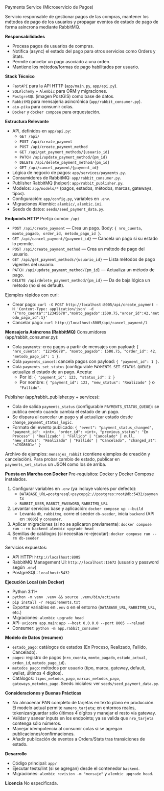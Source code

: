 Payments Service (Microservicio de Pagos)

Servicio responsable de gestionar pagos de las compras, mantener los métodos de pago de los usuarios y propagar eventos de estado de pago de forma asíncrona mediante RabbitMQ.

**Responsabilidades**
- Procesa pagos de usuarios de compras.
- Notifica (async) el estado del pago para otros servicios como Orders y Stats.
- Permite cancelar un pago asociado a una orden.
- Mantiene los métodos/formas de pago habilitados por usuario.

**Stack Técnico**
- `FastAPI` para la API HTTP (`app/main.py`, `app/api.py`).
- `SQLAlchemy` + `Alembic` para ORM y migraciones.
- `PostgreSQL` (imagen PostGIS) como base de datos.
- `RabbitMQ` para mensajería asincrónica (`app/rabbit_consumer.py`).
- `aio-pika` para consumir colas.
- `Docker` y `docker compose` para orquestación.

**Estructura Relevante**
- API, definidos en `app/api.py`:
  - `GET /api/`
  - `POST /api/create_payment`
  - `POST /api/create_payment_method`
  - `GET /api/get_payment_methods/{usuario_id}`
  - `PATCH /api/update_payment_method/{pm_id}`
  - `DELETE /api/delete_payment_method/{pm_id}`
  - `GET /api/cancel_payment/{payment_id}`
- Lógica de negocio de pagos: `app/services/payments.py`.
- Consumidores de RabbitMQ: `app/rabbit_consumer.py`.
- Publisher RabbitMQ (helper): `app/rabbit_publisher.py`.
- Modelos: `app/models/*` (pagos, estados, métodos, marcas, gateways, tipos).
- Configuración: `app/config.py`, variables en `.env`.
- Migraciones Alembic: `alembic/`, `alembic.ini`.
- Seeds de datos: `seeds/seed_payment_data.py`.

**Endpoints HTTP**
Prefijo común: `/api`
- `POST /api/create_payment` — Crea un pago. Body: `{ nro_cuenta, monto_pagado, order_id, metodo_pago_id }`.
- `GET /api/cancel_payment/{payment_id}` — Cancela un pago si su estado lo permite.
- `POST /api/create_payment_method` — Crea un método de pago del usuario.
- `GET /api/get_payment_methods/{usuario_id}` — Lista métodos de pago vigentes del usuario.
- `PATCH /api/update_payment_method/{pm_id}` — Actualiza un método de pago.
- `DELETE /api/delete_payment_method/{pm_id}` — Da de baja lógica un método (no si es default).

Ejemplos rápidos con curl:
- Crear pago: `curl -X POST http://localhost:8005/api/create_payment -H 'Content-Type: application/json' -d '{"nro_cuenta":"12345678","monto_pagado":1500.75,"order_id":42,"metodo_pago_id":1}'`
- Cancelar pago: `curl http://localhost:8005/api/cancel_payment/1`

**Mensajería Asíncrona (RabbitMQ)**
Consumidores (app/rabbit_consumer.py):
- Cola `payments`: crea pagos a partir de mensajes con payload: `{ "nro_cuenta": "12345678", "monto_pagado": 1500.75, "order_id": 42, "metodo_pago_id": 1 }`.
- Cola `payments_cancel`: cancela pagos con payload: `{ "payment_id": 1 }`.
- Cola `payments_set_status` (configurable `PAYMENTS_SET_STATUS_QUEUE`): actualiza el estado de un pago. Acepta:
  - Por id: `{ "payment_id": 123, "status_id": 2 }`
  - Por nombre: `{ "payment_id": 123, "new_status": "Realizado" }` o `"Fallido"`.

Publisher (app/rabbit_publisher.py + services):
- Cola de salida `payments_status` (configurable `PAYMENTS_STATUS_QUEUE`): se publica evento cuando cambia el estado de un pago.
- Se dispara al cancelar un pago y al actualizar estado desde `change_payment_status_logic`.
- Formato del evento publicado:
  `{
    "event": "payment_status_changed",
    "payment_id": <int>,
    "order_id": <int>,
    "previous_status": "En Proceso" | "Realizado" | "Fallido" | "Cancelado" | null,
    "new_status": "Realizado" | "Fallido" | "Cancelado",
    "changed_at": "<ISO8601>"
  }`

Archivo de ejemplos: `mensajes_rabbit` (contiene ejemplos de creación y cancelación). Para probar cambio de estado, publicar en `payments_set_status` un JSON como los de arriba.

**Puesta en Marcha con Docker**
Pre-requisitos: Docker y Docker Compose instalados.
1) Configurar variables en `.env` (ya incluye valores por defecto):
   - `DATABASE_URL=postgresql+psycopg2://postgres:root@db:5432/payments`
   - `RABBIT_USER`, `RABBIT_PASSWORD`, `RABBITMQ_URL`
2) Levantar servicios base y aplicación: `docker compose up --build`
   - Levanta `db`, `rabbitmq`, corre el seeder `db-seeder`, inicia `backend` (API en `:8005`) y `consumer`.
3) Aplicar migraciones (si no se aplicaron previamente): `docker compose run --rm backend alembic upgrade head`
4) Semillas de catálogos (si necesitas re-ejecutar): `docker compose run --rm db-seeder`

Servicios expuestos:
- API HTTP: `http://localhost:8005`
- RabbitMQ Management UI: `http://localhost:15672` (usuario y password según `.env`)
- PostgreSQL: `localhost:5432`

**Ejecución Local (sin Docker)**
- Python 3.11+
- `python -m venv .venv && source .venv/bin/activate`
- `pip install -r requirements.txt`
- Exportar variables en `.env` o en el entorno (`DATABASE_URL`, `RABBITMQ_URL`, etc.)
- Migraciones: `alembic upgrade head`
- API: `uvicorn app.main:app --host 0.0.0.0 --port 8005 --reload`
- Consumer: `python -m app.rabbit_consumer`

**Modelo de Datos (resumen)**
- `estado_pago`: catálogos de estados (En Proceso, Realizado, Fallido, Cancelado).
- `pagos`: registro de pagos (`nro_cuenta`, `monto_pagado`, `estado_actual`, `orden_id`, `metodo_pago_id`).
- `metodos_pago`: métodos por usuario (tipo, marca, gateway, default, wallet, últimos 4 dígitos).
- Catálogos: `tipos_metodos_pago`, `marcas_metodos_pago`, `gateways_metodos_pago`.
Seeds iniciales: ver `seeds/seed_payment_data.py`.

**Consideraciones y Buenas Prácticas**
- No almacenar PAN completo de tarjetas en texto plano en producción. El modelo actual permite `numero_tarjeta`; en entornos reales, tokenizar/guardar sólo últimos 4 dígitos y manejar el resto vía gateway.
- Validar y sanear inputs en los endpoints; ya se valida que `nro_tarjeta` contenga sólo números.
- Manejar idempotencia al consumir colas si se agregan publicaciones/confirmaciones.
- Añadir publicación de eventos a Orders/Stats tras transiciones de estado.

**Desarrollo**
- Código principal: `app/`
- Ejecutar tests/lint (si se agregan) desde el contenedor `backend`.
- Migraciones: `alembic revision -m "mensaje"` y `alembic upgrade head`.

**Licencia**
No especificada.
